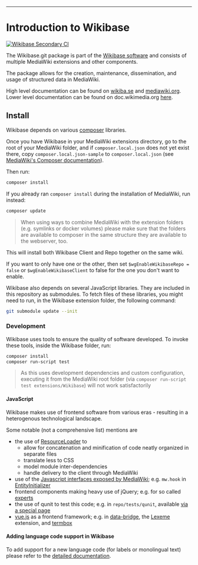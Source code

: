 - - -
Introduction to Wikibase
====================
[![Wikibase Secondary CI](https://github.com/wikimedia/Wikibase/actions/workflows/secondaryCI.yml/badge.svg)](https://github.com/wikimedia/Wikibase/actions/workflows/secondaryCI.yml)

The Wikibase.git package is part of the [Wikibase software](http://wikiba.se/) and consists of
multiple MediaWiki extensions and other components.

The package allows for the creation, maintenance, dissemination, and usage of structured data
in MediaWiki.

High level documentation can be found on [wikiba.se](https://wikiba.se/) and [mediawiki.org](https://www.mediawiki.org/wiki/Wikibase).
Lower level documentation can be found on doc.wikimedia.org [here](https://doc.wikimedia.org/Wikibase/master/php/).

## Install

Wikibase depends on various [composer](http://getcomposer.org/) libraries.

Once you have Wikibase in your MediaWiki extensions directory, go to the root of your MediaWiki folder,
and if `composer.local.json` does not yet exist there, copy `composer.local.json-sample` to `composer.local.json`
(see [MediaWiki's Composer documentation](https://www.mediawiki.org/wiki/Composer#Using_composer-merge-plugin)).

Then run:
```bash
composer install
```

If you already ran `composer install` during the installation of MediaWiki, run instead:
```bash
composer update
```


> When using ways to combine MediaWiki with the extension folders (e.g. symlinks or docker volumes) please make sure that the folders are available to composer in the same structure they are available to the webserver, too.

This will install both Wikibase Client and Repo together on the same wiki.

If you want to only have one or the other, then set `$wgEnableWikibaseRepo = false` or
`$wgEnableWikibaseClient` to false for the one you don't want to enable.

Wikibase also depends on several JavaScript libraries. They are included in this repository as submodules.
To fetch files of these libraries, you might need to run, in the Wikibase extension folder, the following command:
```bash
git submodule update --init
```

### Development

Wikibase uses tools to ensure the quality of software developed. To invoke these tools, inside the Wikibase folder, run:

```bash
composer install
composer run-script test
```

> As this uses development dependencies and custom configuration, executing it from the MediaWiki root folder (via `composer run-script test extensions/Wikibase`) will not work satisfactorily

#### JavaScript

Wikibase makes use of frontend software from various eras - resulting in a heterogenous technological landscape.

Some notable (not a comprehensive list) mentions are
* the use of [ResourceLoader](https://www.mediawiki.org/wiki/ResourceLoader) to
  * allow for concatenation and minification of code neatly organized in separate files
  * translate less to CSS
  * model module inter-dependencies
  * handle delivery to the client through MediaWiki
* use of the [Javascript interfaces exposed by MediaWiki](https://www.mediawiki.org/wiki/Manual:Interface/JavaScript); e.g. `mw.hook` in [EntityInitializer](./repo/resources/wikibase.EntityInitializer.js)
* frontend components making heavy use of jQuery; e.g. for so called [experts](repo/resources/experts/Entity.js)
* the use of qunit to test this code; e.g. in `repo/tests/qunit`, available [via a special page](https://www.mediawiki.org/wiki/Manual:JavaScript_unit_testing)
* [vue.js](https://vuejs.org/guide/introduction.html) as a frontend framework; e.g. in [data-bridge](./client/data-bridge), the [Lexeme](https://gerrit.wikimedia.org/r/plugins/gitiles/mediawiki/extensions/WikibaseLexeme/) extension, and [termbox](https://gerrit.wikimedia.org/g/wikibase/termbox)

#### Adding language code support in Wikibase

To add support for a new language code (for labels or monolingual text) please refer to the [detailed documentation](https://www.mediawiki.org/wiki/Manual:Adding_and_removing_languages#Wikibase).
